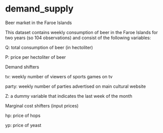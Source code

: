 # demand_supply
Beer market in the Faroe Islands

This dataset contains weekly consumption of beer in the Faroe Islands for two years (so 104 observations) and consist of the following variables: 

Q: total consumption of beer (in hectoliter) 

P: price per hectoliter of beer 

Demand shifters 

tv: weekly number of viewers of sports games on tv 

party: weekly number of parties advertised on main cultural website 

Z: a dummy variable that indicates the last week of the month 

Marginal cost shifters (input prices) 

hp: price of hops 

yp: price of yeast
